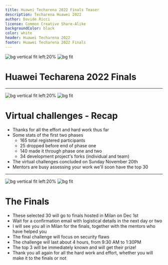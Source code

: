 ```yaml
---
title: Huawei Techarena 2022 Finals Teaser
description: Techarena Huawei 2022
author: Davide Ricci
license: Common Creative Share-Alike
backgroundColor: black
color: white
header: Huawei Techarena 2022
footer: Huawei Techarena 2022 Finals
---
```

<!-- All images are under open source license, courtesy of pexels.com  -->

<!-- Title Slide  -->
![bg vertical fit left:20%](https://www.bitmat.it/wp-content/uploads/2022/09/Huawei_Tech_Arena_Italy-1068x543.jpg)
![bg fit](https://oniroproject.org/images/logo.svg)

# Huawei Techarena 2022 Finals

---
<!-- paginate: true -->

<!-- Slide 1 -->
![bg vertical fit left:20%](https://www.bitmat.it/wp-content/uploads/2022/09/Huawei_Tech_Arena_Italy-1068x543.jpg)
![bg fit](https://oniroproject.org/images/logo.svg)

# Virtual challenges - Recap

  * Thanks for all the effort and hard work thus far
  * Some stats of the first two phases
    * 165 total registered participants
    * 25 dropped before end of phase one
    * 140 made it through phase one and two
    * 34 development project's forks (individual and team)
  * The virtual challenges concluded on Sunday November 20th
  * Mentors are busy assessing your work we'll soon have the top 30

---

<!-- Slide 2 -->
![bg vertical fit left:20%](https://www.bitmat.it/wp-content/uploads/2022/09/Huawei_Tech_Arena_Italy-1068x543.jpg)
![bg fit](https://oniroproject.org/images/logo.svg)

# The Finals

* These selected 30 will go to finals hosted in Milan on Dec 1st
* Wait for a confirmation email with logistical details in the next day or two
* I will see you all in Milan for the finals, together with the mentors who have helped you 
* The final challenge will focus on security flaws
* The challenge will last about 4 hours, from 9:30 AM to 1:30PM
* The top 3 will be immediately known and will get their prize!
* Thank you all again for all the hard work and effort, whether you will make it to the finals or not

